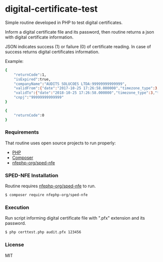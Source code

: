 # digital-certificate-test

Simple routine developed in PHP to test digital certificates.

Inform a digital certificate file and its password, then routine returns a json with digital certificate information.

JSON indicates success (1) or failure (0) of certificate reading. In case of success returns digital certificates information.

Example:

```sh
{
 	"returnCode":1,
	"isExpired":true,
 	"companyName":"AUDITS SOLUCOES LTDA:99999999999999",
 	"validFrom":{"date":"2017-10-25 17:26:58.000000","timezone_type":3,"timezone":"Europe\/Berlin"},
	"validTo":{"date":"2018-10-25 17:26:58.000000","timezone_type":3,"timezone":"Europe\/Berlin"},
	"cnpj":"99999999999999"
}
```

```sh
{
 	"returnCode":0
}
```


### Requirements

That routine uses open source projects to run properly:

* [PHP](http://php.net/)
* [Composer](https://getcomposer.org/)
* [nfephp-org/sped-nfe](https://github.com/nfephp-org/sped-nfe)



### SPED-NFE Installation

Routine requires [nfephp-org/sped-nfe](https://github.com/nfephp-org/sped-nfe) to run.

```sh
$ composer require nfephp-org/sped-nfe
```



### Execution

Run script informing digital certificate file with ".pfx" extension and its password.

```sh
$ php certtest.php audit.pfx 123456
```



### License

MIT
